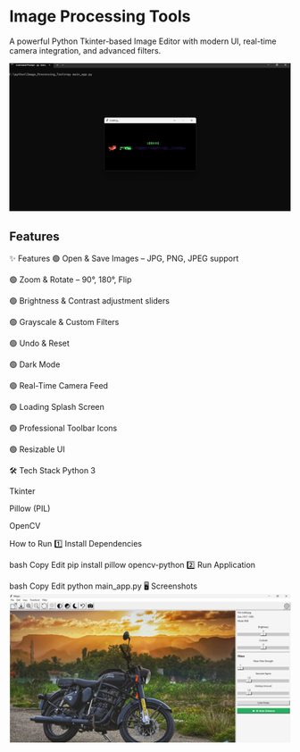 # Image Processing Tools
A powerful Python Tkinter-based Image Editor with modern UI, real-time camera integration, and advanced filters.

![Screenshot](icons/Screenshot1.jpg)

## Features
✨ Features
🟢 Open & Save Images – JPG, PNG, JPEG support

🟢 Zoom & Rotate – 90°, 180°, Flip

🟢 Brightness & Contrast adjustment sliders

🟢 Grayscale & Custom Filters

🟢 Undo & Reset

🟢 Dark Mode

🟢 Real-Time Camera Feed

🟢 Loading Splash Screen

🟢 Professional Toolbar Icons

🟢 Resizable UI

🛠️ Tech Stack
Python 3

Tkinter

Pillow (PIL)

OpenCV

How to Run
1️⃣ Install Dependencies

bash
Copy
Edit
pip install pillow opencv-python
2️⃣ Run Application

bash
Copy
Edit
python main_app.py
🖥️ Screenshots
<img src="icons/Screenshot2.jpg" width="600" alt="App Screenshot">
